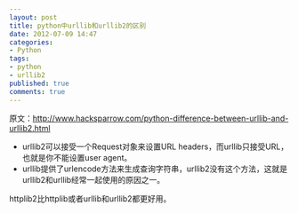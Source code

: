 ```yaml
---
layout: post
title: python中urllib和urllib2的区别
date: 2012-07-09 14:47
categories:
- Python
tags:
- python
- urllib2
published: true
comments: true
---
```

<p><p>原文：<a href="http://www.hacksparrow.com/python-difference-between-urllib-and-urllib2.html">http://www.hacksparrow.com/python-difference-between-urllib-and-urllib2.html</a></p>
<ul>
<li>urllib2可以接受一个Request对象来设置URL headers，而urllib只接受URL，也就是你不能设置user agent。</li>
<li>urllib提供了urlencode方法来生成查询字符串，urllib2没有这个方法，这就是urllib2和urllib经常一起使用的原因之一。</li>
</ul>
<p>httplib2比httplib或者urllib和urllib2都更好用。</p></p>
